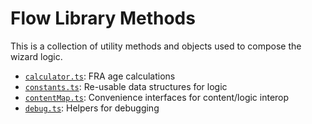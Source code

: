 # Flow Library Methods

This is a collection of utility methods and objects used to compose the wizard logic.

- [`calculator.ts`](calculator.flow.ts): FRA age calculations
- [`constants.ts`](constants.ts): Re-usable data structures for logic
- [`contentMap.ts`](contentMap.ts): Convenience interfaces for content/logic interop
- [`debug.ts`](debug.ts): Helpers for debugging

